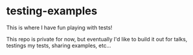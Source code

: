 # testing-examples

This is where I have fun playing with tests!

This repo is private for now, but eventually I'd like to build it out for talks, testings my tests, sharing examples, etc...